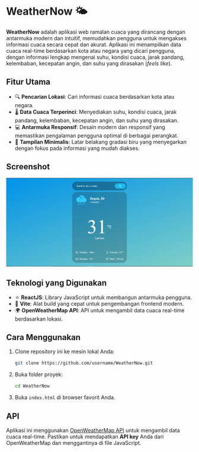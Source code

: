 # WeatherNow 🌤️

**WeatherNow** adalah aplikasi web ramalan cuaca yang dirancang dengan antarmuka modern dan intuitif, memudahkan pengguna untuk mengakses informasi cuaca secara cepat dan akurat. Aplikasi ini menampilkan data cuaca real-time berdasarkan kota atau negara yang dicari pengguna, dengan informasi lengkap mengenai suhu, kondisi cuaca, jarak pandang, kelembaban, kecepatan angin, dan suhu yang dirasakan (_feels like_).

## Fitur Utama

- 🔍 **Pencarian Lokasi**: Cari informasi cuaca berdasarkan kota atau negara.
- 🌡️ **Data Cuaca Terperinci**: Menyediakan suhu, kondisi cuaca, jarak pandang, kelembaban, kecepatan angin, dan suhu yang dirasakan.
- 💻 **Antarmuka Responsif**: Desain modern dan responsif yang memastikan pengalaman pengguna optimal di berbagai perangkat.
- 🎨 **Tampilan Minimalis**: Latar belakang gradasi biru yang menyegarkan dengan fokus pada informasi yang mudah diakses.

## Screenshot

![alt text](image.png)

## Teknologi yang Digunakan

- ⚛️ **ReactJS**: Library JavaScript untuk membangun antarmuka pengguna.
- 🚀 **Vite**: Alat build yang cepat untuk pengembangan frontend modern.
- 🌍 **OpenWeatherMap API**: API untuk mengambil data cuaca real-time berdasarkan lokasi.

## Cara Menggunakan

1. Clone repository ini ke mesin lokal Anda:
   ```bash
   git clone https://github.com/username/WeatherNow.git
   ```
2. Buka folder proyek:
   ```bash
   cd WeatherNow
   ```
3. Buka `index.html` di browser favorit Anda.

## API

Aplikasi ini menggunakan [OpenWeatherMap API](https://openweathermap.org/api) untuk mengambil data cuaca real-time. Pastikan untuk mendapatkan **API key** Anda dari OpenWeatherMap dan menggantinya di file JavaScript.
